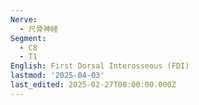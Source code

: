 ```yaml
---
Nerve:
  - 尺骨神経
Segment:
  - C8
  - T1
English: First Dorsal Interosseous (FDI)
lastmod: '2025-04-03'
last_edited: 2025-02-27T00:00:00.000Z
---
```



